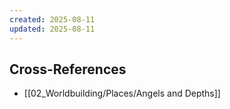 ```yaml
---
created: 2025-08-11
updated: 2025-08-11
---
```



## Cross-References

- [[02_Worldbuilding/Places/Angels and Depths]]

